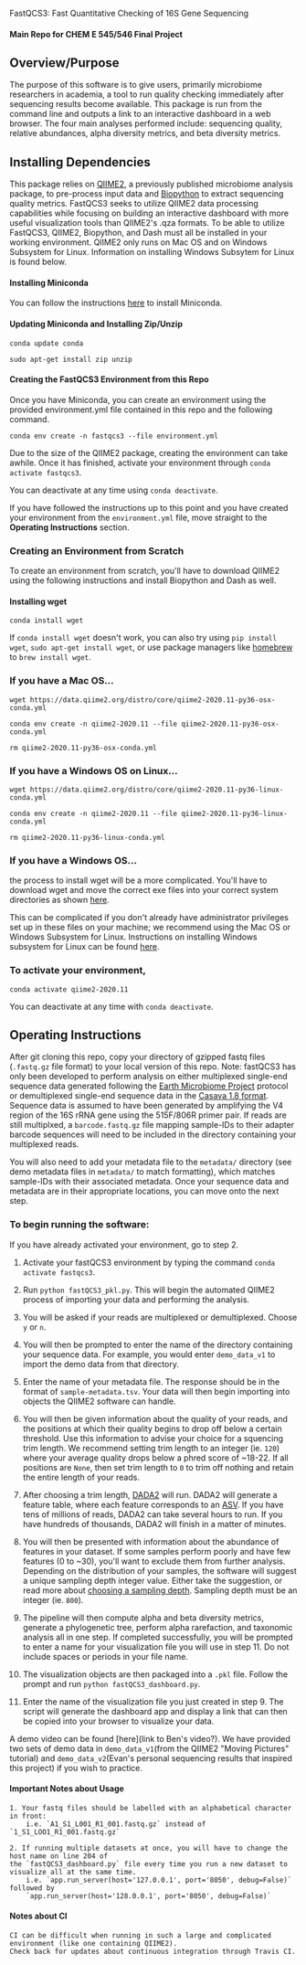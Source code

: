  FastQCS3: Fast Quantitative Checking of 16S Gene Sequencing 

#### Main Repo for CHEM E 545/546 Final Project

## Overview/Purpose
The purpose of this software is to give users, primarily microbiome researchers in academia, a tool to run quality checking immediately after sequencing results become available. This package is run from the command line and outputs a link to an interactive dashboard in a web browser. The four main analyses performed include: sequencing quality, relative abundances, alpha diversity metrics, and beta diversity metrics.

## Installing Dependencies
This package relies on [QIIME2](https://docs.qiime2.org/2020.11/about/), a previously published microbiome analysis package, to pre-process input data and [Biopython](https://biopython.org/) to extract sequencing quality metrics.
FastQCS3 seeks to utilize QIIME2 data processing capabilities while focusing on building an interactive dashboard with more useful visualization tools than QIIME2's .qza formats. To be able to utilize FastQCS3, QIIME2, Biopython, and Dash must all be installed in your working environment. QIIME2 only runs on Mac OS and on Windows Subsystem for Linux. Information on installing Windows Subsytem for Linux is found below.  

#### Installing Miniconda
You can follow the instructions [here](https://conda.io/projects/conda/en/latest/user-guide/install/index.html) to install Miniconda. 

#### Updating Miniconda and Installing Zip/Unzip
`conda update conda`

`sudo apt-get install zip unzip`

#### Creating the FastQCS3 Environment from this Repo
Once you have Miniconda, you can create an environment using the provided environment.yml file contained in this repo and the following command. 

`conda env create -n fastqcs3 --file environment.yml`

Due to the size of the QIIME2 package, creating the environment can take awhile. Once it has finished, activate your environment through `conda activate fastqcs3`.

You can deactivate at any time using `conda deactivate`.

If you have followed the instructions up to this point and you have created your environment from the `environment.yml` file, move straight to the **Operating Instructions** section.

### Creating an Environment from Scratch
To create an environment from scratch, you'll have to download QIIME2 using the following instructions and install Biopython and Dash as well.

#### Installing wget
`conda install wget`

If `conda install wget` doesn't work, you can also try using `pip install wget`, `sudo apt-get install wget`, or use package managers like [homebrew](https://brew.sh/) to `brew install wget`.

### If you have a Mac OS...
`wget https://data.qiime2.org/distro/core/qiime2-2020.11-py36-osx-conda.yml`

`conda env create -n qiime2-2020.11 --file qiime2-2020.11-py36-osx-conda.yml`

`rm qiime2-2020.11-py36-osx-conda.yml`

### If you have a Windows OS on Linux...
`wget https://data.qiime2.org/distro/core/qiime2-2020.11-py36-linux-conda.yml`

`conda env create -n qiime2-2020.11 --file qiime2-2020.11-py36-linux-conda.yml`

`rm qiime2-2020.11-py36-linux-conda.yml`

### If you have a Windows OS...
the process to install wget will be a more complicated. You'll have to download wget and move the correct exe files into your correct system directories as shown [here](https://builtvisible.com/download-your-website-with-wget/).

This can be complicated if you don't already have administrator privileges set up in these files on your machine; we recommend using the Mac OS or Windows Subsystem for Linux. Instructions on installing Windows subsystem for Linux can be found [here](https://docs.microsoft.com/en-us/windows/wsl/install-win10). 

### To activate your environment,

`conda activate qiime2-2020.11`

You can deactivate at any time with `conda deactivate`.

## Operating Instructions

After git cloning this repo, copy your directory of gzipped fastq files (`.fastq.gz` file format) to your local version of this repo. Note: fastQCS3 has only been developed to perform analysis on either multiplexed single-end sequence data generated following the [Earth Microbiome Project](https://docs.qiime2.org/2020.11/tutorials/importing/#sequence-data-with-sequence-quality-information-i-e-fastq) protocol or demultiplexed single-end sequence data in the [Casava 1.8 format](https://docs.qiime2.org/2020.11/tutorials/importing/#sequence-data-with-sequence-quality-information-i-e-fastq). Sequence data is assumed to have been generated by amplifying the V4 region of the 16S rRNA gene using the 515F/806R primer pair. If reads are still multiplxed, a `barcode.fastq.gz` file mapping sample-IDs to their adapter barcode sequences will need to be included in the directory containing your multiplexed reads.

You will also need to add your metadata file to the `metadata/` directory (see demo metadata files in `metadata/` to match formatting), which matches sample-IDs with their associated metadata. Once your sequence data and metadata are in their appropriate locations, you can move onto the next step.

### To begin running the software:

If you have already activated your environment, go to step 2.

1. Activate your fastQCS3 environment by typing the command `conda activate fastqcs3`.

2. Run `python fastQCS3_pkl.py`. This will begin the automated QIIME2 process of importing your data and performing the analysis. 

3. You will be asked if your reads are multiplexed or demultiplexed. Choose `y` or `n`.

4. You will then be prompted to enter the name of the directory containing your sequence data. For example, you would enter `demo_data_v1` to import the demo data from that directory.

5. Enter the name of your metadata file. The response should be in the format of `sample-metadata.tsv`. Your data will then begin importing into objects the QIIME2 software can handle.

6. You will then be given information about the quality of your reads, and the positions at which their quality begins to drop off below a certain threshold. Use this information to advise your choice for a squencing trim length. We recommend setting trim length to an integer (ie. `120`) where your average quality drops below a phred score of ~18-22. If all positions are `None`, then set trim length to `0` to trim off nothing and retain the entire length of your reads.

7. After choosing a trim length, [DADA2](https://pubmed.ncbi.nlm.nih.gov/27214047/) will run. DADA2 will generate a feature table, where each feature corresponds to an [ASV](https://en.wikipedia.org/wiki/Amplicon_sequence_variant). If you have tens of millions of reads, DADA2 can take several hours to run. If you have hundreds of thousands, DADA2 will finish in a matter of minutes.

8. You will then be presented with information about the abundance of features in your dataset. If some samples perform poorly and have few features (0 to ~30), you'll want to exclude them from further analysis. Depending on the distribution of your samples, the software will suggest a unique sampling depth integer value. Either take the suggestion, or read more about [choosing a sampling depth](https://docs.qiime2.org/2020.11/tutorials/moving-pictures/#alpha-and-beta-diversity-analysis). Sampling depth must be an integer (ie. `800`).

9. The pipeline will then compute alpha and beta diversity metrics, generate a phylogenetic tree, perform alpha rarefaction, and taxonomic analysis all in one step. If completed successfully, you will be prompted to enter a name for your visualization file you will use in step 11. Do not include spaces or periods in your file name.

10. The visualization objects are then packaged into a `.pkl` file. Follow the prompt and run `python fastQCS3_dashboard.py`.

11. Enter the name of the visualization file you just created in step 9. The script will generate the dashboard app and display a link that can then be copied into your browser to visualize your data.

A demo video can be found [here](link to Ben's video?). We have provided two sets of demo data in `demo_data_v1`(from the QIIME2 "Moving Pictures" tutorial) and `demo_data_v2`(Evan's personal sequencing results that inspired this project) if you wish to practice.


#### Important Notes about Usage
	1. Your fastq files should be labelled with an alphabetical character in front:
		i.e. `A1_S1_L001_R1_001.fastq.gz` instead of `1_S1_LOO1_R1_001.fastq.gz`
		
	2. If running multiple datasets at once, you will have to change the host name on line 204 of
	the `fastQCS3_dashboard.py` file every time you run a new dataset to visualize all at the same time.
		i.e. `app.run_server(host='127.0.0.1', port='8050', debug=False)` followed by
		`app.run_server(host='128.0.0.1', port='8050', debug=False)`

#### Notes about CI
	CI can be difficult when running in such a large and complicated environment (like one containing QIIME2).
	Check back for updates about continuous integration through Travis CI.
